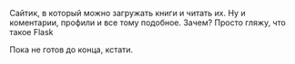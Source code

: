 Сайтик, в который можно загружать книги и читать их. Ну и коментарии, профили и все тому подобное.
Зачем? Просто гляжу, что такое Flask


Пока не готов до конца, кстати.
